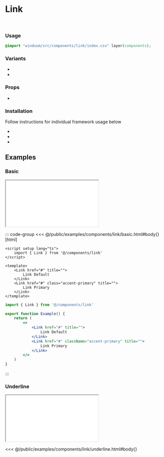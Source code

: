 # Link
<br>
<ViewSourceGh href="https://github.com/winduum/winduum/blob/next/src/components/link" />

### Usage

```css
@import "winduum/src/components/link/index.css" layer(components);
```

### Variants
* <LinkGh name="default" path="components/link" />
* <LinkGh name="interactive" path="components/link" />

### Props
* <LinkGh name="default" path="components/link/props" />

### Installation
Follow instructions for individual framework usage below

* <LinkGh name="winduum" url="https://github.com/winduum/winduum/blob/next/src/components/link" />
* <LinkGh name="winduum-vue" url="https://github.com/winduum/winduum-vue/blob/main/src/components/link" />
* <LinkGh name="winduum-react" url="https://github.com/winduum/winduum-react/blob/main/src/components/link" />

## Examples

### Basic

<iframe onload="this.style.visibility = 'visible';" src="/examples/components/link/basic.html"></iframe>

::: code-group
<<< @/public/examples/components/link/basic.html#body{} [html]
```vue
<script setup lang="ts">
    import { Link } from '@/components/link'
</script>

<template>
    <Link href="#" title="">
        Link Default
    </Link>
    <Link href="#" class="accent-primary" title="">
        Link Primary
    </Link>
</template>
```
```jsx
import { Link } from '@/components/link'

export function Example() {
    return (
        <>
            <Link href="#" title="">
                Link Default
            </Link>
            <Link href="#" className="accent-primary" title="">
                Link Primary
            </Link>
        </>
    )
}
```
:::

### Underline

<iframe onload="this.style.visibility = 'visible';" src="/examples/components/link/underline.html"></iframe>

<<< @/public/examples/components/link/underline.html#body{}
